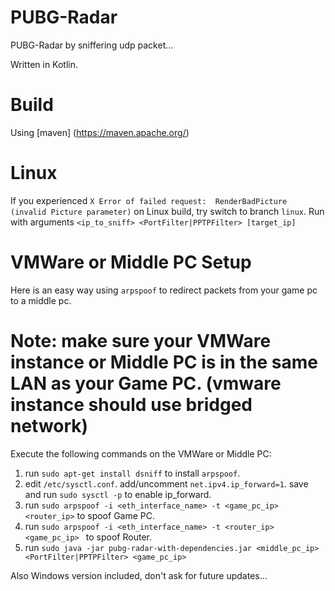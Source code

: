 # PUBG-Radar
PUBG-Radar by sniffering udp packet...

Written in Kotlin.

# Build
Using [maven] (https://maven.apache.org/)

# Linux
If you experienced `X Error of failed request:  RenderBadPicture (invalid Picture parameter)` on Linux build, try switch to branch `linux`. Run with arguments `<ip_to_sniff> <PortFilter|PPTPFilter> [target_ip]`

# VMWare or Middle PC Setup
Here is an easy way using `arpspoof` to redirect packets from your game pc to a middle pc.

# Note: make sure your VMWare instance or Middle PC is in the same LAN as your Game PC. (vmware instance should use bridged network)

Execute the following commands on the VMWare or Middle PC: 
1. run `sudo apt-get install dsniff` to install `arpspoof`.
2. edit `/etc/sysctl.conf`. add/uncomment `net.ipv4.ip_forward=1`. save and run `sudo sysctl -p` to enable ip_forward.
3. run `sudo arpspoof -i <eth_interface_name> -t <game_pc_ip> <router_ip>` to spoof Game PC.
4. run `sudo arpspoof -i <eth_interface_name> -t <router_ip> <game_pc_ip> ` to spoof Router.
5. run `sudo java -jar pubg-radar-with-dependencies.jar <middle_pc_ip> <PortFilter|PPTPFilter> <game_pc_ip>`

Also Windows version included, don't ask for future updates...
